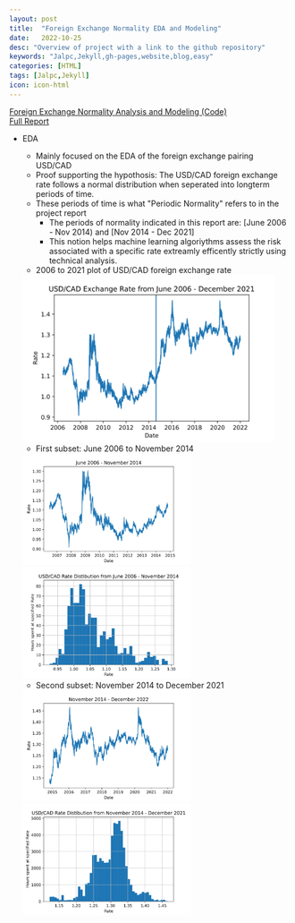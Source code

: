 ```yaml
---
layout: post
title:  "Foreign Exchange Normality EDA and Modeling"
date:   2022-10-25
desc: "Overview of project with a link to the github repository"
keywords: "Jalpc,Jekyll,gh-pages,website,blog,easy"
categories: [HTML]
tags: [Jalpc,Jekyll]
icon: icon-html
---
```


[Foreign Exchange Normality Analysis and Modeling (Code)](https://github.com/jamiesolomon/ForeignExchangeNormality) <br>
[Full Report](/images/FullReport.pdf)
 + EDA
    - Mainly focused on the EDA of the foreign exchange pairing USD/CAD
    - Proof supporting the hypothosis: The USD/CAD foreign exchange rate follows a normal distribution when seperated into longterm periods of time.
    - These periods of time is what "Periodic Normality" refers to in the project report
        - The periods of normality indicated in this report are: [June 2006 - Nov 2014) and [Nov 2014 - Dec 2021]
        - This notion helps machine learning algoriythms assess the risk associated with a specific rate extreamly efficently strictly using technical analysis.
    - 2006 to 2021 plot of USD/CAD foreign exchange rate
    <!-- ![Specified pdf plot](/images/USDCAD_FullPlot.png) -->
    <img src="/images/USDCAD_FullPlot.png" alt="usd/cad full plot" width="450"/>
    
    - First subset: June 2006 to November 2014
    <!-- ![Specified pdf plot](/images/USDCAD_2006-2014_Plot.png) -->
    <!-- ![Specified pdf plot](/images/2006-2014_CADUSD_Hist.png) -->
    <img src="/images/USDCAD_2006-2014_Plot.png" alt="2006-2014 plot" width="300"/>
    <img src="/images/2006-2014_CADUSD_Hist.png" alt="histogram" width="300"/>
    
    - Second subset: November 2014 to December 2021
    <!-- ![Specified pdf plot](/images/USDCAD_2014-2021_Plot.png) -->
    <!-- ![Specified pdf plot](/images/2014-2021_CADUSD_Hist.png) -->
    <img src="/images/USDCAD_2014-2021_Plot.png" alt="2014-2021 full plot" width="300"/>
    <img src="/images/2014-2021_CADUSD_Hist.png" alt="histogram" width="300"/>